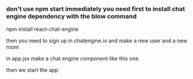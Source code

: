 ### don't use npm start immediately you need first to install chat engine dependency with the blow command
 
 npm install react-chat-engine
 
 then you need to sign up in chatengine.io and make a new user and a new room
 
 in app.jsx
 make a chat engine component like this one 
 <ChatEngine height="100vh"
            projectID="add the project id given when you add new project"
            userName="add the user name of you new user you made"
            userSecret="add the user password" />
 
 then we start the app 
